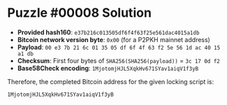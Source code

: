 # Puzzle #00008 Solution

- **Provided hash160**: `e37b216c013505df6f4f63f25e561dac4015a1db`
- **Bitcoin network version byte**: `0x00` (for a P2PKH mainnet address)
- **Payload**: `00 e3 7b 21 6c 01 35 05 df 6f 4f 63 f2 5e 56 1d ac 40 15 a1 db`
- **Checksum**: First four bytes of `SHA256(SHA256(payload))` = `3c 17 0d f2`
- **Base58Check encoding**: `1MjotomjHJL5XqkHv671SYav1aiqV1f3yB`

Therefore, the completed Bitcoin address for the given locking script is:

```
1MjotomjHJL5XqkHv671SYav1aiqV1f3yB
```

